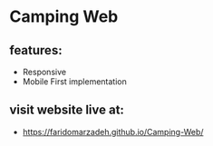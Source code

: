 # Camping Web
## features:
- Responsive
- Mobile First implementation
## visit website live at:
- https://faridomarzadeh.github.io/Camping-Web/
